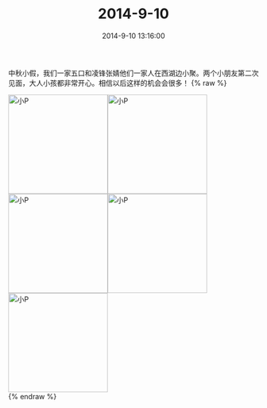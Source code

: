 ﻿---
title: 2014-9-10
date: 2014-9-10 13:16:00
tags:
categories: 妈妈
---
中秋小假，我们一家五口和凌锋张婧他们一家人在西湖边小聚。两个小朋友第二次见面，大人小孩都非常开心。相信以后这样的机会会很多！
{% raw %}
<div style="width:500 px">
<div style="float:left; width:100 px"><img src="/2014-9-10-2/微信图片_20171010172716.jpg" width="200" alt="小P"></div>
<div style="float:left; width:100 px"><img src="/2014-9-10-2/微信图片_20171010172736.jpg" width="200" alt="小P"></div>
<div style="float:left; width:100 px"><img src="/2014-9-10-2/微信图片_20171010172745.jpg" width="200" alt="小P"></div>
<div style="float:left; width:100 px"><img src="/2014-9-10-2/微信图片_20171010172757.jpg" width="200" alt="小P"></div>
<div style="float:left; width:100 px"><img src="/2014-9-10-2/微信图片_20171010172808.jpg" width="200" alt="小P"></div>
<div style="clear:both"></div>
</div>
{% endraw %}